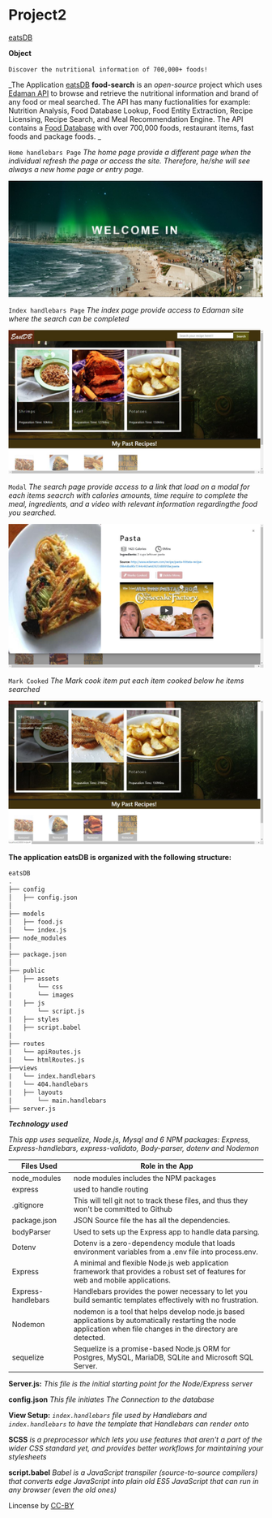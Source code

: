 # Project2

[eatsDB](https://safe-fortress-16085.herokuapp.com/)

**Object**

`Discover the nutritional information of 700,000+ foods!`

_The Application [eatsDB](https://safe-fortress-16085.herokuapp.com/) **food-search** is an *open-source* project which uses [Edaman API](https://developer.edamam.com/) to browse and retrieve the nutritional information and brand of any food or meal searched. The API has many fuctionalities for example: Nutrition Analysis, Food Database Lookup, Food Entity Extraction, Recipe Licensing, Recipe Search, and Meal Recommendation Engine. The API contains a [Food Database](https://developer.edamam.com/edamam-recipe-api) with over 700,000 foods, restaurant items, fast foods and package foods.
_

`Home handlebars Page` _The home page provide a different page when the individual refresh the page or access the site. Therefore, he/she will see always a new home page or entry page._

<a href="#"><img src="public\assets\images\home.jpg" alt="Home Page"></a>

`Index handlebars Page` _The index page provide access to Edaman site where the search can be completed_

<a href="#"><img src="public\assets\images\eats1.jpg" alt="index Page"></a>

`Modal` _The search page provide access to a link that load on a modal for each items seacrch with calories amounts, time require to complete the meal, ingredients, and a video with relevant information regardingthe food you searched._

<a href="#"><img src="public\assets\images\eats2.jpg" alt="Modal"></a>

`Mark Cooked` _The Mark cook item put each item cooked below he items searched_

<a href="#"><img src="public\assets\images\eats3.jpg" alt="index Page"></a>

**The application eatsDB is organized with the following structure:**

```
eatsDB
.
├── config
│   ├── config.json
│ 
├── models
│   ├── food.js
│   └── index.js
├── node_modules
│ 
├── package.json
│
├── public
│   ├── assets
|       └── css
|       └── images
|   ├── js
|       └── script.js
|   ├── styles
|   ├── script.babel
|
├── routes
|   └── apiRoutes.js
|   └── htmlRoutes.js
├──views
|   └── index.handlebars
|   └── 404.handlebars
|   ├── layouts
|       └── main.handlebars
├── server.js

```

**_Technology used_**

_This app uses sequelize, Node.js, Mysql and 6 NPM packages: Express, Express-handlebars, express-validato, Body-parser, dotenv and Nodemon_

| Files Used         | Role in the App                                                                                                                                                   |
| ------------------ | ----------------------------------------------------------------------------------------------------------------------------------------------------------------- |
| node_modules       | node modules includes the NPM packages                                                                                                                            |
| express            | used to handle routing                                                                                                                                            |
| .gitignore         | This will tell git not to track these files, and thus they won't be committed to Github                                                                           |
| package.json       | JSON Source file the has all the dependencies.                                                                                                                    |
| bodyParser         | Used to sets up the Express app to handle data parsing.                                                                                                           |
| Dotenv             | Dotenv is a zero-dependency module that loads environment variables from a .env file into process.env.                                                            |
| Express            | A minimal and flexible Node.js web application framework that provides a robust set of features for web and mobile applications.                                  |
| Express-handlebars | Handlebars provides the power necessary to let you build semantic templates effectively with no frustration.                                                      |
| Nodemon            | nodemon is a tool that helps develop node.js based applications by automatically restarting the node application when file changes in the directory are detected. |
| sequelize          | Sequelize is a promise-based Node.js ORM for Postgres, MySQL, MariaDB, SQLite and Microsoft SQL Server.                                                           |

**Server.js:** _This file is the initial starting point for the Node/Express server_

**config.json** _This file initiates The Connection to the database_

**View Setup:** _`index.handlebars` file used by Handlebars and `index.handlebars` to have the template that Handlebars can render onto_

**SCSS** _is a preprocessor which lets you use features that aren't a part of the wider CSS standard yet, and provides better workflows for maintaining your stylesheets_

**script.babel** _Babel is a JavaScript transpiler (source-to-source compilers) that converts edge JavaScript into plain old ES5 JavaScript that can run in any browser (even the old ones)_

Lincense by <a href="https://creativecommons.org/licenses/by/3.0/" rel="nofollow">CC-BY</a>
